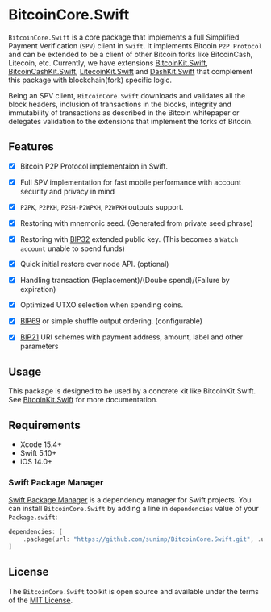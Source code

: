 # BitcoinCore.Swift

`BitcoinCore.Swift` is a core package that implements a full Simplified Payment Verification (`SPV`) client in `Swift`. It implements Bitcoin `P2P Protocol` and can be extended to be a client of other Bitcoin forks like BitcoinCash, Litecoin, etc. Currently, we have extensions [BitcoinKit.Swift](https://github.com/sunimp/BitcoinKit.Swift), [BitcoinCashKit.Swift](https://github.com/sunimp/BitcoinCashKit.Swift), [LitecoinKit.Swift](https://github.com/sunimp/LitecoinKit.Swift) and [DashKit.Swift](https://github.com/sunimp/DashKit.Swift) that complement this package with blockchain(fork) specific logic.

Being an SPV client, `BitcoinCore.Swift` downloads and validates all the block headers, inclusion of transactions in the blocks, integrity and immutability of transactions as described in the Bitcoin whitepaper or delegates validation to the extensions that implement the forks of Bitcoin.  

## Features

- [x] Bitcoin P2P Protocol implementaion in Swift.
- [x] Full SPV implementation for fast mobile performance with account security and privacy in mind
- [x] `P2PK`, `P2PKH`, `P2SH-P2WPKH`, `P2WPKH` outputs support.
- [x] Restoring with mnemonic seed. (Generated from private seed phrase)
- [x] Restoring with [BIP32](https://github.com/bitcoin/bips/blob/master/bip-0032.mediawiki) extended public key. (This becomes a `Watch account` unable to spend funds)
- [x] Quick initial restore over node API. (optional)
- [x] Handling transaction (Replacement)/(Doube spend)/(Failure by expiration)
- [x] Optimized UTXO selection when spending coins.
- [x] [BIP69](https://github.com/bitcoin/bips/blob/master/bip-0069.mediawiki) or simple shuffle output ordering. (configurable)
- [x] [BIP21](https://github.com/bitcoin/bips/blob/master/bip-0021.mediawiki) URI schemes with payment address, amount, label and other parameters


## Usage

This package is designed to be used by a concrete kit like BitcoinKit.Swift. See [BitcoinKit.Swift](https://github.com/sunimp/BitcoinKit.Swift) for more documentation.

## Requirements

* Xcode 15.4+
* Swift 5.10+
* iOS 14.0+

### Swift Package Manager

[Swift Package Manager](https://www.swift.org/package-manager/) is a dependency manager for Swift projects. You can install `BitcoinCore.Swift` by adding a line in `dependencies` value of your `Package.swift`:

```swift
dependencies: [
    .package(url: "https://github.com/sunimp/BitcoinCore.Swift.git", .upToNextMajor(from: "3.2.0"))
]
```

## License

The `BitcoinCore.Swift` toolkit is open source and available under the terms of the [MIT License](https://github.com/sunimp/BitcoinCore.Swift/blob/master/LICENSE).

